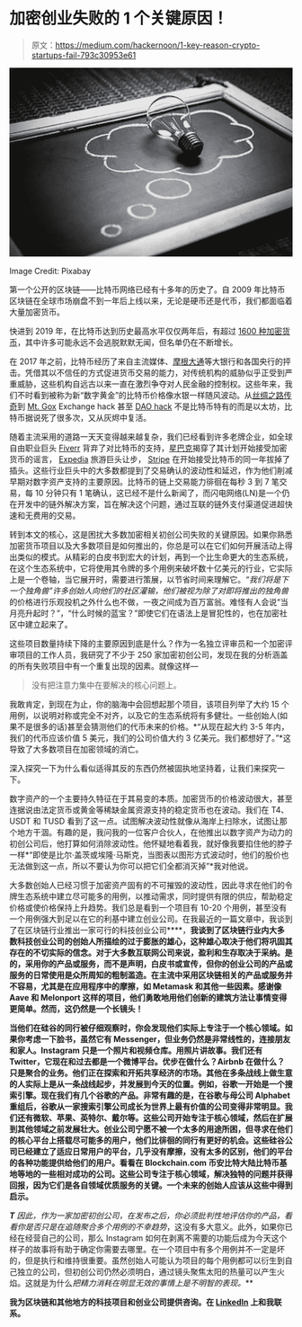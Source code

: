 # 加密创业失败的 1 个关键原因！

> 原文：<https://medium.com/hackernoon/1-key-reason-crypto-startups-fail-793c30953e61>

![](img/086ce73aaeaa2e58ea812d2675998df7.png)

Image Credit: Pixabay

第一个公开的区块链——比特币网络已经有十多年的历史了。自 2009 年比特币区块链在全球市场崩盘不到一年后上线以来，无论是硬币还是代币，我们都面临着大量加密货币。

快进到 2019 年，在比特币达到历史最高水平仅仅两年后，有超过 [1600 种加密货币](https://en.m.wikipedia.org/wiki/List_of_cryptocurrencies)，其中许多可能永远不会逃脱默默无闻，但名单仍在不断增长。

在 2017 年之前，比特币经历了来自主流媒体、[摩根大通](https://www.theguardian.com/technology/2017/sep/13/bitcoin-fraud-jp-morgan-cryptocurrency-drug-dealers)等大银行和各国央行的抨击。凭借其以不信任的方式促进货币交易的能力，对传统机构的威胁似乎正受到严重威胁，这些机构自远古以来一直在激烈争夺对人民金融的控制权。这些年来，我们不时看到被称为新“数字黄金”的比特币价格像水银一样随风波动。从[丝绸之路传奇](https://news.law.fordham.edu/jcfl/2018/02/21/silk-road-the-dark-side-of-cryptocurrency/)到 [Mt. Gox](https://blockonomi.com/mt-gox-hack/) Exchange hack 甚至 [DAO hack](https://www.coindesk.com/understanding-dao-hack-journalists) 不是比特币特有的而是以太坊，比特币据说死了很多次，又从灰烬中复活。

随着主流采用的道路一天天变得越来越复杂，我们已经看到许多老牌企业，如全球自由职业巨头 [Fiverr](https://www.newsbtc.com/2017/01/29/fiverr-bitcoin-support-no-more/) 背弃了对比特币的支持，[星巴克](https://qz.com/1348825/starbucks-is-not-accepting-bitcoin-but-it-is-getting-into-crypto/)揭穿了其计划开始接受加密货币的谣言， [Expedia](https://uk.finance.yahoo.com/news/expedia-stops-accepting-bitcoin-driving-230729890.html?guccounter=1&guce_referrer=aHR0cHM6Ly90aGVuZXh0d2ViLWNvbS5jZG4uYW1wcHJvamVjdC5vcmcvdi9zL3RoZW5leHR3ZWIuY29tL2hhcmRmb3JrLzIwMTkvMDMvMjAvd2Utc2hvdWxkbnQtY2FyZS1hYm91dC1jb21wYW5pZXMtYWNjZXB0aW5nLWJpdGNvaW4taW4tMjAxOS9hbXAvP2FtcF9qc192PTAuMSZ1c3FwPW1xMzMxQVFFQ0FFb0FRJTNEJTNE&guce_referrer_sig=AQAAAGxi-UjJVlPqb9Ij0Cj-KRT5RLOb0PkhZO62aqSCltfxewzyvVjDncnfW1zgtg6j4JxS9z1ipjAlyHegtWvoRSXFqKO4zIJK69PZD7NgMT6f1eDeQ54aoM8bm0UPJu7k1duAQjmBOfvmahNIfWGjgcVCb9SZ0PdH8ccLMp2Ufurk) 旅游巨头让步， [Stripe](https://stripe.com/blog/ending-bitcoin-support) 在开始接受比特币的同一年拔掉了插头。这些行业巨头中的大多数都提到了交易确认的波动性和延迟，作为他们削减早期对数字资产支持的主要原因。比特币的链上交易能力徘徊在每秒 3 到 7 笔交易，每 10 分钟只有 1 笔确认，这已经不是什么新闻了，而闪电网络(LN)是一个仍在开发中的链外解决方案，旨在解决这个问题，通过互联的链外支付渠道促进超快速和无费用的交易。

转到本文的核心，这是困扰大多数加密相关初创公司失败的关键原因。如果你熟悉加密货币项目以及大多数项目是如何推出的，你总是可以在它们如何开展活动上得出类似的模式。从精彩的白皮书到宏大的计划，再到一个比生命更大的生态系统，在这个生态系统中，它将使用其令牌的多个用例来破坏数十亿美元的行业，它实际上是一个卷轴，当它展开时，需要进行策展，以节省时间来理解它。*“我们将是下一个独角兽”*许多创始人向他们的社区灌输，他们被视为除了对即将推出的*独角兽*的价格进行乐观投机之外什么也不做，一夜之间成为百万富翁。难怪有人会说“当月亮升起时？”，“什么时候的蓝宝？”即使它们在语法上是冒犯性的，也在加密社区中建立起来了。

这些项目数量持续下降的主要原因到底是什么？作为一名独立评审员和一个加密评审项目的工作人员，我研究了不少于 250 家加密初创公司，发现在我的分析涵盖的所有失败项目中有一个重复出现的因素。就像这样—

> 没有把注意力集中在要解决的核心问题上。

我敢肯定，到现在为止，你的脑海中会回想起那个项目，该项目列举了大约 15 个用例，以说明对称或完全不对齐，以及它的生态系统将有多健壮。一些创始人(如果不是很多的话)甚至会猜测他们的代币未来的价格。*“从现在起大约 3-5 年内，我们的代币应该价值 5 美元，我们的公司价值大约 3 亿美元。我们都想好了。”*这导致了大多数项目在加密领域的消亡。

深入探究一下为什么看似适得其反的东西仍然被固执地坚持着，让我们来探究一下。

数字资产的一个主要持久特征在于其易变的本质。加密货币的价格波动很大，甚至连据说由法定货币或黄金等稀缺金属资源支持的稳定货币也在波动。我们在 T4、USDT 和 TUSD 看到了这一点。试图解决波动性就像从海岸上扫除水，试图让那个地方干涸。有趣的是，我问我的一位客户合伙人，在他推出以数字资产为动力的初创公司后，他打算如何消除波动性。他怀疑地看着我，就好像我要掐住他的脖子一样*“即使是比尔·盖茨或埃隆·马斯克，当图表以图形方式波动时，他们的股价也无法做到这一点，所以不要认为你可以把它们全都消灭掉”*我对他说。

大多数创始人已经习惯于加密资产固有的不可摧毁的波动性，因此寻求在他们的令牌生态系统中建立尽可能多的用例，以推动需求，同时提供有限的供应，帮助稳定价格或使价格保持上升趋势。我们总是看到一个项目有 10-20 个用例，甚至没有一个用例强大到足以在它的利基中建立创业公司。在我最近的一篇文章中，我谈到了在区块链行业推出一家可行的科技创业公司[](https://blog.goodaudience.com/launching-a-viable-tech-startup-in-the-blockchain-industry-ffb5ca679977)****，**我谈到了区块链行业内大多数科技创业公司的创始人所描绘的过于膨胀的雄心，这种雄心取决于他们将巩固其存在的不切实际的信念。对于大多数互联网公司来说，盈利和生存取决于采纳。是的，采用你的产品或服务，而不是声明，白皮书或宣传，但你的创业公司的产品或服务的日常使用是众所周知的粗制滥造。在主流中采用区块链相关的产品或服务并不容易，尤其是在应用程序中的摩擦，如 Metamask 和其他一些因素。感谢像 Aave 和 Melonport 这样的项目，他们勇敢地用他们创新的建筑方法让事情变得更简单。然而，这仍然是一个长镜头！**

**当他们在硅谷的同行被仔细观察时，你会发现他们实际上专注于一个核心领域。如果你考虑一下脸书，虽然它有 Messenger，但业务仍然是非常线性的，连接朋友和家人。Instagram 只是一个照片和视频仓库。用照片讲故事。我们还有 Twitter，它现在和过去都是一个微博平台。优步在做什么？Airbnb 在做什么？只是聚合的业务。他们正在探索和开拓共享经济的市场。其他在多条战线上做生意的人实际上是从一条战线起步，并发展到今天的位置。例如，谷歌一开始是一个搜索引擎。现在我们有几个谷歌的产品。非常有趣的是，在谷歌与母公司 Alphabet 重组后，谷歌从一家搜索引擎公司成长为世界上最有价值的公司变得非常明显。我们还有微软、苹果、英特尔、戴尔等。这些公司开始专注于核心领域，然后在扩展到其他领域之前发展壮大。创业公司宁愿不被一个太多的用途所困，但寻求在他们的核心平台上搭载尽可能多的用户，他们比徘徊的同行有更好的机会。这些硅谷公司已经建立了适应日常用户的平台，几乎没有摩擦，没有太多的区别，他们的平台的各种功能提供给他们的用户。看看在 Blockchain.com 币安比特大陆比特币基地等地的一些相对成功的公司。这些公司专注于核心领域，解决独特的问题并获得回报，因为它们是各自领域优质服务的关键。一个未来的创始人应该从这些中得到启示。**

****T** 因此，作为一家加密初创公司，在发布之后，你必须批判性地评估你的产品，看看你是否只是在追随*聚合多个用例的不幸趋势*，这没有多大意义。此外，如果你已经在经营自己的公司，那么 Instagram 如何在剥离不需要的功能后成为今天这个样子的故事将有助于确定你需要去哪里。在一个项目中有多个用例并不一定是坏的，但是执行和维持很重要。虽然创始人可能认为项目的每个用例都可以衍生到自己独立的公司，但初创公司仍然必须明白，通过镜头聚焦太阳的热量可以产生火焰。这就是为什么*把精力消耗在明显无效的事情上是不明智的表现。***

**我为区块链和其他地方的科技项目和创业公司提供咨询。在 [LinkedIn](https://www.linkedin.com/in/victor-ugochukwu-906942158) 上和我联系。**